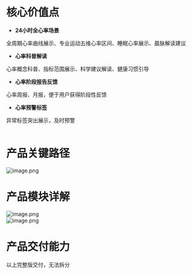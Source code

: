 <a name="EHpdQ"></a>
# 核心价值点
- **24小时全心率场景**

全周期心率曲线展示、专业运动五维心率区间、睡眠心率展示、晨脉解读建议

- **心率科普解读**

心率概念科普、指标范围展示、科学建议解读、健康习惯引导

- **心率阶段报告反馈**

心率周报、月报，便于用户获得阶段性反馈

- **心率预警标签**

异常标签突出展示，及时预警<br />​<br />
<a name="T7hpy"></a>
# 产品关键路径
![image.png](https://cdn.nlark.com/yuque/0/2021/png/336715/1629267769323-e2fd99e7-2c7c-4a75-bd30-4a646c0bf3a6.png#clientId=u0757957c-ba5c-4&from=paste&height=365&id=ue28ac765&margin=%5Bobject%20Object%5D&name=image.png&originHeight=729&originWidth=1378&originalType=binary&ratio=1&size=221702&status=done&style=none&taskId=u15471b85-7000-444a-bfb8-bc0d975ab15&width=689)
<a name="cLiSw"></a>
# 产品模块详解
![image.png](https://cdn.nlark.com/yuque/0/2021/png/336715/1629268058759-0d8cb7e1-c6ea-4a13-94ab-08f746d9cbb0.png#clientId=u0757957c-ba5c-4&from=paste&height=498&id=uc63d8658&margin=%5Bobject%20Object%5D&name=image.png&originHeight=996&originWidth=1824&originalType=binary&ratio=1&size=1127297&status=done&style=none&taskId=u0f722e1f-3587-4eb6-842d-8f835af0a4c&width=912)<br />![image.png](https://cdn.nlark.com/yuque/0/2021/png/336715/1629268075539-282e9297-8766-426d-851a-ba66fe4984a7.png#clientId=u0757957c-ba5c-4&from=paste&height=646&id=u3c452e2f&margin=%5Bobject%20Object%5D&name=image.png&originHeight=1292&originWidth=2560&originalType=binary&ratio=1&size=1217147&status=done&style=none&taskId=ud9f88045-63a8-41f5-b843-8d45b7fd011&width=1280)
<a name="FopVD"></a>
# 产品交付能力
以上完整版交付，无法拆分

